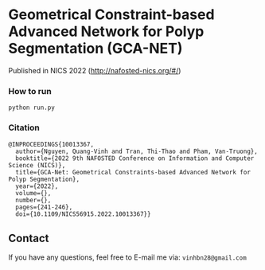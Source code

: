 # Geometrical Constraint-based Advanced Network for Polyp Segmentation (GCA-NET) 
Published in NICS 2022 (http://nafosted-nics.org/#/)

### How to run
```
python run.py 
```
### Citation
```
@INPROCEEDINGS{10013367,
  author={Nguyen, Quang-Vinh and Tran, Thi-Thao and Pham, Van-Truong},
  booktitle={2022 9th NAFOSTED Conference on Information and Computer Science (NICS)}, 
  title={GCA-Net: Geometrical Constraints-based Advanced Network for Polyp Segmentation}, 
  year={2022},
  volume={},
  number={},
  pages={241-246},
  doi={10.1109/NICS56915.2022.10013367}}
```
## Contact
If you have any questions, feel free to E-mail me via: `vinhbn28@gmail.com`
